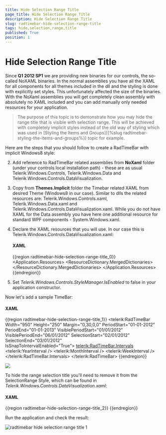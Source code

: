```yaml
---
title: Hide Selection Range Title
page_title: Hide Selection Range Title
description: Hide Selection Range Title
slug: radtimebar-hide-selection-range-title
tags: hide,selection,range,title
published: True
position: 1
---
```


# Hide Selection Range Title

Since __Q1 2012 SP1__ we are providing new binaries for our controls, the so-called NoXAML binaries. In the normal assemblies you have all the XAML for all components for all themes included in the dll and the styling is done with explicitly set styles. This unfortunately affected the size of the binaries. With the NoXaml assemblies you will get completely clean assembly with absolutely no XAML included and you can add manually only needed resources for your application.

>The purpose of this topic is to demonstrate how you may hide the range title that is visible with selection range.
This will be achieved with completely implicit styles instead of the old way of styling which was used in [Styling the Items and Groups]({%slug radtimebar-styling-the-items-and-groups%}) topic for example.

Here are the steps that you should follow to create a RadTimeBar with implicit Windows8 style:

2. Add reference to RadTimeBar related assemblies from __NoXaml__ folder (under your controls local installation path) - these are as usual Telerik.Windows.Controls, Telerik.Windows.Data and Telerik.Windows.Controls.DataVisualization. 

2. Copy from __Themes.Implicit__ folder the Timebar related XAML from desired Theme (Windows8 in our case).
  Similar to dlls the related resources are: Telerik.Windows.Controls.xaml, Telerik.Windows.Data.xaml and Telerik.Windows.Controls.DataVisualization.xaml. While you do not have XAML
  for the Data assembly you have here one additional resource for standard WPF components - System.Windows.xaml.

3. Declare the XAML resources that you will use. In our case this is Telerik.Windows.Controls.DataVisualization.xaml:

	#### __XAML__

	{{region radtimebar-hide-selection-range-title_0}}
			<Application.Resources>
				<ResourceDictionary>
					<ResourceDictionary.MergedDictionaries>
						<ResourceDictionary Source="Telerik.Windows.Controls.DataVisualization.xaml" />
					</ResourceDictionary.MergedDictionaries>
				</ResourceDictionary>
			</Application.Resources>
		{{endregion}}

4. Set *Telerik.Windows.Controls.StyleManager.IsEnabled* to false in your application constructor.

Now let's add a sample TimeBar:

#### __XAML__

{{region radtimebar-hide-selection-range-title_1}}
	<telerik:RadTimeBar Width="950" Height="250"
	        Margin="0,30,0,0" 
	        PeriodStart="01-01-2012"
	        PeriodEnd="01-01-2013"
	        VisiblePeriodStart="01/01/2012"
	        VisiblePeriodEnd="06/01/2012"
	        SelectionStart="02/01/2012"
	        SelectionEnd="03/01/2012"                          
	        IsSnapToIntervalEnabled="True">
	    <telerik:RadTimeBar.Intervals>
	        <telerik:YearInterval />
	        <telerik:MonthInterval />
	        <telerik:WeekInterval />
	    </telerik:RadTimeBar.Intervals>
	</telerik:RadTimeBar>
	{{endregion}}



![](images/radtimebar_hide_selection_range_title.PNG)

To hide the range selection title you'll need to remove it from the SelectionRange Style, which can be found in *Telerik.Windows.Controls.DataVisualization.xaml*:

#### __XAML__

{{region radtimebar-hide-selection-range-title_2}}
	  <Style x:Key="SelectionRangeStyle" TargetType="Thumb">
	    <Setter Property="BorderBrush" Value="{StaticResource TimeBar_SelectionThumb_Range_OuterBorder}" />
	    <Setter Property="BorderThickness" Value="{StaticResource TimeBar_SelectionThumb_Range_OuterBorder_BorderThickness}" />
	    <Setter Property="Background" Value="#01FFFFFF" />
	    <Setter Property="IsTabStop" Value="False" />
	    <Setter Property="Margin" Value="{StaticResource TimeBar_SelectionThumb_Range_Margin}" />
	    <Setter Property="Cursor" Value="Hand" />
	    <Setter Property="FontSize" Value="{StaticResource TimeBar_SelectionThumb_Range_Title_FontSize}" />
	    <Setter Property="Foreground" Value="{StaticResource TimeBar_SelectionThumb_Range_Title_Foreground}" />
	    <Setter Property="Template">
	      <Setter.Value>
	        <ControlTemplate TargetType="Thumb">
	          <Grid>
	            <Grid.InputBindings>
	              <MouseBinding MouseAction="LeftDoubleClick" Command="timeBars:RadTimeBarCommands.SelectGroupInterval" />
	            </Grid.InputBindings>
	            <VisualStateManager.VisualStateGroups>
	              <VisualStateGroup x:Name="CommonStates">
	                <VisualState x:Name="Normal" />
	                <VisualState x:Name="MouseOver">
	                  <Storyboard>
	                    <ObjectAnimationUsingKeyFrames Storyboard.TargetName="BackgroundAnimation" Storyboard.TargetProperty="Background" Duration="0.00:00:00.05">
	                      <DiscreteObjectKeyFrame KeyTime="0.00:00:00.0" Value="{StaticResource TimeBar_SelectionThumb_Range_Background_MouseOver}" />
	                    </ObjectAnimationUsingKeyFrames>
	                  </Storyboard>
	                </VisualState>
	              </VisualStateGroup>
	            </VisualStateManager.VisualStateGroups>
	            <Grid>
	              <!--<Grid.RowDefinitions>
	                <RowDefinition Height="*" />
	                <RowDefinition Height="14" />
	              </Grid.RowDefinitions>-->
	              <Border x:Name="BackgroundAnimation" Grid.Row="0" BorderBrush="{TemplateBinding BorderBrush}" BorderThickness="1" Background="{TemplateBinding Background}" Style="{StaticResource BorderWithActualWidth}" SnapsToDevicePixels="True"></Border>
	              <!--<Canvas Grid.Row="1">
	                <Border Height="14" MinWidth="{Binding ElementName=Title,Path=(timeBars:ActualSizeProxy.ActualWidth)}"
					Width="{Binding ElementName=BackgroundAnimation,Path=(timeBars:ActualSizeProxy.ActualWidth)}"
					Background="{StaticResource TimeBar_SelectionThumb_Range_Title_Background}" BorderThickness="1,0,1,1" BorderBrush="{TemplateBinding BorderBrush}" SnapsToDevicePixels="True">
	                  <TextBlock x:Name="Title" Text="{Binding ElementName=PART_SelectionThumb, Path=Title}" Padding="{StaticResource TimeBar_SelectionThumb_Range_Title_Padding}" MinHeight="12" HorizontalAlignment="Left" VerticalAlignment="Center"
					  Style="{StaticResource TextBlockWithActualWidth}" />
	                </Border>
	              </Canvas>-->
	            </Grid>
	          </Grid>
	        </ControlTemplate>
	      </Setter.Value>
	    </Setter>
	  </Style>
	{{endregion}}



Run the application and check the result:

![radtimebar hide selection range title 1](images/radtimebar_hide_selection_range_title1.PNG)
